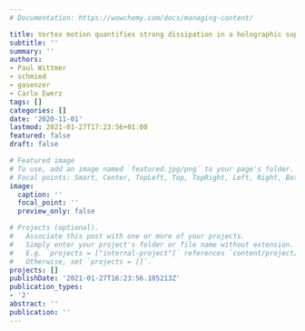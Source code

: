 ```yaml
---
# Documentation: https://wowchemy.com/docs/managing-content/

title: Vortex motion quantifies strong dissipation in a holographic superfluid
subtitle: ''
summary: ''
authors:
- Paul Wittmer
- schmied
- gasenzer
- Carlo Ewerz
tags: []
categories: []
date: '2020-11-01'
lastmod: 2021-01-27T17:23:56+01:00
featured: false
draft: false

# Featured image
# To use, add an image named `featured.jpg/png` to your page's folder.
# Focal points: Smart, Center, TopLeft, Top, TopRight, Left, Right, BottomLeft, Bottom, BottomRight.
image:
  caption: ''
  focal_point: ''
  preview_only: false

# Projects (optional).
#   Associate this post with one or more of your projects.
#   Simply enter your project's folder or file name without extension.
#   E.g. `projects = ["internal-project"]` references `content/project/deep-learning/index.md`.
#   Otherwise, set `projects = []`.
projects: []
publishDate: '2021-01-27T16:23:56.105213Z'
publication_types:
- '2'
abstract: ''
publication: ''
---
```

